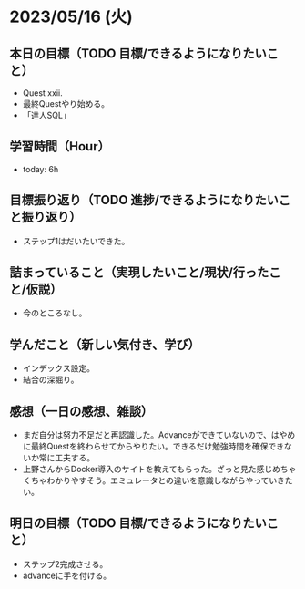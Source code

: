 # 2023/05/16 (火)

## 本日の目標（TODO 目標/できるようになりたいこと）

- Quest xxii.
- 最終Questやり始める。
- 「達人SQL」

## 学習時間（Hour）

- today: 6h

## 目標振り返り（TODO 進捗/できるようになりたいこと振り返り）

- ステップ1はだいたいできた。

## 詰まっていること（実現したいこと/現状/行ったこと/仮説）

- 今のところなし。

## 学んだこと（新しい気付き、学び）

- インデックス設定。
- 結合の深堀り。

## 感想（一日の感想、雑談）

- まだ自分は努力不足だと再認識した。Advanceができていないので、はやめに最終Questを終わらせてからやりたい。できるだけ勉強時間を確保できないか常に工夫する。
- 上野さんからDocker導入のサイトを教えてもらった。ざっと見た感じめちゃくちゃわかりやすそう。エミュレータとの違いを意識しながらやっていきたい。

## 明日の目標（TODO 目標/できるようになりたいこと）

- ステップ2完成させる。
- advanceに手を付ける。
